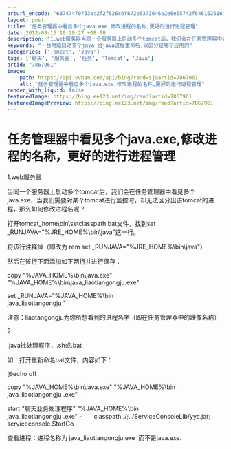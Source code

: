```yaml
---
arturl_encode: "68747470733a:2f2f626c6f672e6373646e2e6e65742f646162616f5f6a6176:612f61727469636c652f64657461696c732f37383637393631"
layout: post
title: "任务管理器中看见多个java.exe,修改进程的名称,更好的进行进程管理"
date: 2012-08-15 10:29:27 +08:00
description: "1.web服务器当同一个服务器上启动多个tomcat后，我们会在任务管理器中看见多个java.exe"
keywords: "一台电脑启动多个java 给java进程重命名,以区分是哪个应用的"
categories: ['Tomcat', 'Java']
tags: ['聊天', '服务器', '任务', 'Tomcat', 'Java']
artid: "7867961"
image:
    path: https://api.vvhan.com/api/bing?rand=sj&artid=7867961
    alt: "任务管理器中看见多个java.exe,修改进程的名称,更好的进行进程管理"
render_with_liquid: false
featuredImage: https://bing.ee123.net/img/rand?artid=7867961
featuredImagePreview: https://bing.ee123.net/img/rand?artid=7867961
---
```


# 任务管理器中看见多个java.exe,修改进程的名称，更好的进行进程管理

1.web服务器

当同一个服务器上启动多个tomcat后，我们会在任务管理器中看见多个java.exe，当我们需要对某个tomcat进行监控时，却无法区分出该tomcat的进程，那么如何修改进程名呢？

打开tomcat\_home\bin\setclasspath.bat文件，找到set \_RUNJAVA="%JRE\_HOME%\bin\java"这一行。

将该行注释掉（即改为 rem set \_RUNJAVA="%JRE\_HOME%\bin\java"）

然后在该行下面添加如下两行并进行保存：

copy "%JAVA\_HOME%\bin\java.exe" "%JAVA\_HOME%\bin\java\_liaotiangongju.exe"
  
set \_RUNJAVA="%JAVA\_HOME%\bin\
java\_liaotiangongju
"

注意：liaotangongju为你所想看到的进程名字（即在任务管理器中的映像名称）

2

.java批处理程序，.sh或.bat

如：打开重新命名bat文件，内容如下：

@echo off
  

copy "%JAVA\_HOME%\bin\java.exe" "%JAVA\_HOME%\bin\
java\_liaotiangongju
.exe"
  
start "聊天业务处理程序" "%JAVA\_HOME%\bin\
java\_liaotiangongju
.exe" -       classpath ./;../ServiceConsoleLib/yyc.jar; serviceconsole.StartGo

查看进程：进程名称为
java\_liaotiangongju.exe  而不是java.exe.